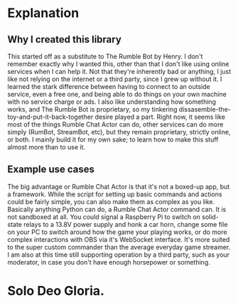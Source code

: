 # Explanation

## Why I created this library
This started off as a substitute to The Rumble Bot by Henry. I don't remember exactly why I wanted this, other than that I don't like using online services when I can help it. Not that they're inherently bad or anything, I just like not relying on the internet or a third party, since I grew up without it. I learned the stark difference between having to connect to an outside service, even a free one, and being able to do things on your own machine with no service charge or ads. I also like understanding how something works, and The Rumble Bot is proprietary, so my tinkering dissasemble-the-toy-and-put-it-back-together desire played a part. Right now, it seems like most of the things Rumble Chat Actor can do, other services can do more simply (RumBot, StreamBot, etc), but they remain proprietary, strictly online, or both. I mainly build it for my own sake; to learn how to make this stuff almost more than to use it.

## Example use cases
The big advantage or Rumble Chat Actor is that it's not a boxed-up app, but a framework. While the script for setting up basic commands and actions could be fairly simple, you can also make them as complex as you like. Basically anything Python can do, a Rumble Chat Actor command can. It is not sandboxed at all. You could signal a Raspberry Pi to switch on solid-state relays to a 13.8V power supply and honk a car horn, change some file on your PC to switch around how the game your playing works, or do more complex interactions with OBS via it's WebSocket interface. It's more suited to the super custom commander than the average everyday game streamer. I am also at this time still supporting operation by a third party, such as your moderator, in case you don't have enough horsepower or something.

# Solo Deo Gloria.
